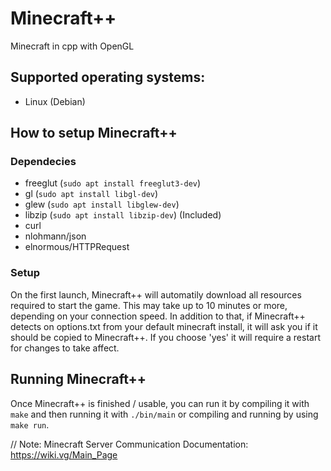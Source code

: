 # Minecraft++
 Minecraft in cpp with OpenGL

## Supported operating systems:
- Linux (Debian)

## How to setup Minecraft++

### Dependecies
  - freeglut (`sudo apt install freeglut3-dev`)
  - gl       (`sudo apt install libgl-dev`)
  - glew     (`sudo apt install libglew-dev`)
  - libzip   (`sudo apt install libzip-dev`)
(Included)
  - curl
  - nlohmann/json
  - elnormous/HTTPRequest

### Setup
On the first launch, Minecraft++ will automatily download all resources required to start the game. This may take up to 10 minutes or more, depending on your connection speed.
In addition to that, if Minecraft++ detects on options.txt from your default minecraft install, it will ask you if it should be copied to Minecraft++. If you choose 'yes' it will require a restart for changes to take affect.

## Running Minecraft++
Once Minecraft++ is finished / usable, you can run it by compiling it with `make` and then running it with `./bin/main` or compiling and running by using `make run`.

// Note: Minecraft Server Communication Documentation: https://wiki.vg/Main_Page